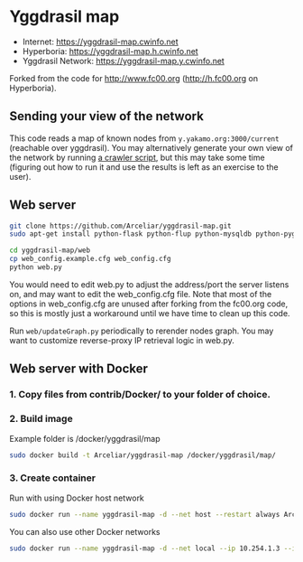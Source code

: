 # Yggdrasil map

  * Internet: https://yggdrasil-map.cwinfo.net
  * Hyperboria: https://yggdrasil-map.h.cwinfo.net
  * Yggdrasil Network: https://yggdrasil-map.y.cwinfo.net

Forked from the code for http://www.fc00.org (http://h.fc00.org on Hyperboria).

## Sending your view of the network

This code reads a map of known nodes from `y.yakamo.org:3000/current` (reachable over yggdrasil). You may alternatively generate your own view of the network by running [a crawler script](scripts/crawl-dht.py), but this may take some time (figuring out how to run it and use the results is left as an exercise to the user).

## Web server
```bash
git clone https://github.com/Arceliar/yggdrasil-map.git
sudo apt-get install python-flask python-flup python-mysqldb python-pygraphviz python-networkx

cd yggdrasil-map/web
cp web_config.example.cfg web_config.cfg
python web.py
```

You would need to edit web.py to adjust the address/port the server listens on, and may want to edit the web_config.cfg file. Note that most of the options in web_config.cfg are unused after forking from the fc00.org code, so this is mostly just a workaround until we have time to clean up this code.

Run `web/updateGraph.py` periodically to rerender nodes graph. You may want to customize reverse-proxy IP retrieval logic in web.py.

## Web server with Docker
### 1. Copy files from contrib/Docker/ to your folder of choice.

### 2. Build image
Example folder is /docker/yggdrasil/map
```bash
sudo docker build -t Arceliar/yggdrasil-map /docker/yggdrasil/map/
```

### 3. Create container
Run with using Docker host network
```bash
sudo docker run --name yggdrasil-map -d --net host --restart always Arceliar/yggdrasil-map
```

You can also use other Docker networks
```bash
sudo docker run --name yggdrasil-map -d --net local --ip 10.254.1.3 --ip6 fd80:deaf:1::3 --mac-address 02:42:01:00:00:03 -e HOST=fd80:deaf:1::3 -e PORT=80 --restart always Arceliar/yggdrasil-map
```
